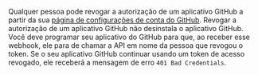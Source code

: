 Qualquer pessoa pode revogar a autorização de um aplicativo GitHub a partir da sua [página de configurações de conta do GitHub](https://github.com/settings/apps/authorizations). Revogar a autorização de um aplicativo GitHub não desinstala o aplicativo GitHub. Você deve programar seu aplicativo do GitHub para que, ao receber esse webhook, ele para de chamar a API em nome da pessoa que revogou o token. Se o seu aplicativo GitHub continuar usando um token de acesso revogado, ele receberá a mensagem de erro `401 Bad Credentials`.

